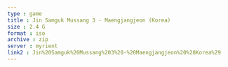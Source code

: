 ```yaml
---
type : game
title : Jin Samguk Mussang 3 - Maengjangjeon (Korea)
size : 2.4 G
format : iso
archive : zip
server : myrient
link2 : Jin%20Samguk%20Mussang%203%20-%20Maengjangjeon%20%28Korea%29
---
```

